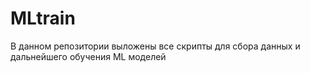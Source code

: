 # MLtrain
В данном репозитории выложены все скрипты для сбора данных и дальнейшего обучения ML моделей
